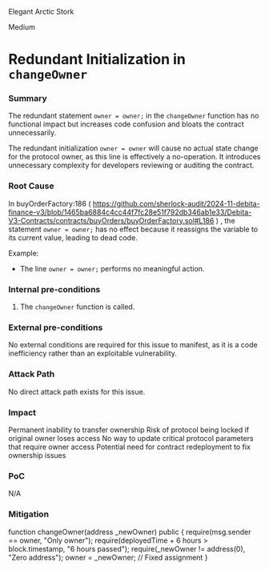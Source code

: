 Elegant Arctic Stork

Medium

# Redundant Initialization in `changeOwner`

### Summary

The redundant statement `owner = owner;` in the `changeOwner` function has no functional impact but increases code confusion and bloats the contract unnecessarily.  

The redundant initialization `owner = owner` will cause no actual state change for the protocol owner, as this line is effectively a no-operation. It introduces unnecessary complexity for developers reviewing or auditing the contract.  

### Root Cause

In  buyOrderFactory:186 ( https://github.com/sherlock-audit/2024-11-debita-finance-v3/blob/1465ba6884c4cc44f7fc28e51f792db346ab1e33/Debita-V3-Contracts/contracts/buyOrders/buyOrderFactory.sol#L186 ) , the statement `owner = owner;` has no effect because it reassigns the variable to its current value, leading to dead code.  

Example:  
- The line `owner = owner;` performs no meaningful action.  

### Internal pre-conditions

1. The `changeOwner` function is called.  

### External pre-conditions

No external conditions are required for this issue to manifest, as it is a code inefficiency rather than an exploitable vulnerability.  

### Attack Path

No direct attack path exists for this issue.  

### Impact

Permanent inability to transfer ownership
Risk of protocol being locked if original owner loses access
No way to update critical protocol parameters that require owner access
Potential need for contract redeployment to fix ownership issues

### PoC

N/A

### Mitigation

function changeOwner(address _newOwner) public {
    require(msg.sender == owner, "Only owner");
    require(deployedTime + 6 hours > block.timestamp, "6 hours passed");
    require(_newOwner != address(0), "Zero address");
    owner = _newOwner; // Fixed assignment
}